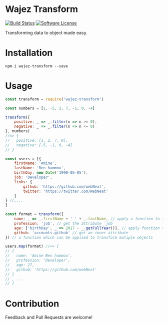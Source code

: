 # Wajez Transform

[![Build Status](https://travis-ci.org/wajez/transform.svg?branch=master)](https://travis-ci.org/wajez/transform)
[![Software License](https://img.shields.io/badge/license-MIT-brightgreen.svg?style=flat)](https://github.com/wajez/transform/blob/master/LICENSE)

Transforming data to object made easy.

# Installation

```
npm i wajez-transform --save
```

# Usage

```js
const transform = require('wajez-transform')

const numbers = [1, -5, 2, 7, -1, 0, -4]

transform({
    positive: _ => _.filter(n => n >= 0),
    negative: _ => _.filter(n => n <= 0)
}, numbers)
//=> {
//   positive: [1, 2, 7, 0],
//   negative: [-5, -1, 0, -4]
// }

const users = [{
    firstName: 'Amine',
    lastName: 'Ben hammou',
    birthDay: new Date('1990-05-05'),
    job: 'Developer',
    links: {
        github: 'https://github.com/webNeat',
        twitter: 'https://twitter.com/WebNeat'
    }
} //,...
]

const format = transform({
    name: _ => _.firstName + ' ' + _.lastName, // apply a function to the object
    profession: 'job', // get the attribute `job`
    age: ['birthDay', _ => 2017 - _.getFullYear()], // apply function to attribute
    github: 'accounts.github' // get an inner attribute
}) // a function which can be applied to transform mutiple objects

users.map(format) //=> [
// {
//   name: 'Amine Ben hammou',
//   profession: 'Developer',
//   age: 27,
//   github: 'https://github.com/webNeat'
// }
// , ...
// ]

```

# Contribution

Feedback and Pull Requests are welcome!
